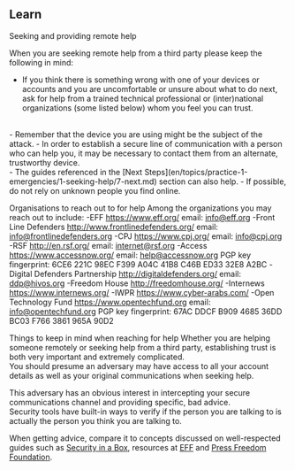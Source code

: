## Learn
Seeking and providing remote help

When you are seeking remote help from a third party please keep the following in mind:
- If you think there is something wrong with one of your devices or accounts and you are uncomfortable or unsure about what to do next, ask for help from a trained technical professional or (inter)national organizations (some listed below) whom you feel you can trust.
<br>
- Remember that the device you are using might be the subject of the attack.
- In order to establish a secure line of communication with a person who can help you, it may be necessary to contact them from an alternate, trustworthy device.
<br>
- The guides referenced in the [Next Steps](en/topics/practice-1-emergencies/1-seeking-help/7-next.md) section can also help.
- If possible, do not rely on unknown people you find online.

Organisations to reach out to for help
Among the organizations you may reach out to include:
-EFF https://www.eff.org/
 email: info@eff.org
-Front Line Defenders http://www.frontlinedefenders.org/
 email: info@frontlinedefenders.org
-CPJ https://www.cpj.org/
 email: info@cpj.org
-RSF http://en.rsf.org/
 email: internet@rsf.org
-Access https://www.accessnow.org/
 email: help@accessnow.org
 PGP key fingerprint: 6CE6 221C 98EC F399 A04C 41B8 C46B ED33 32E8 A2BC
-Digital Defenders Partnership http://digitaldefenders.org/
 email: ddp@hivos.org
-Freedom House http://freedomhouse.org/
-Internews https://www.internews.org/
-IWPR https://www.cyber-arabs.com/
-Open Technology Fund https://www.opentechfund.org
 email: info@opentechfund.org
 PGP key fingerprint: 67AC DDCF B909 4685 36DD BC03 F766 3861 965A 90D2
        


Things to keep in mind when reaching for help
Whether you are helping someone remotely or seeking help from a third party, establishing trust is both very important and extremely complicated.
<br>
You should presume an adversary may have access to all your account details as well as your original communications when seeking help.

This adversary has an obvious interest in intercepting your secure communications channel and providing specific, bad advice.
<br>
Security tools have built-in ways to verify if the person you are talking to is actually the person you think you are talking to.

When getting advice, compare it to concepts discussed on well-respected guides such as [Security in a Box](https://securityinabox.org/), resources at [EFF](https://ssd.eff.org/en) and [Press Freedom Foundation](https://pressfreedomfoundation.org/encryption-works).
